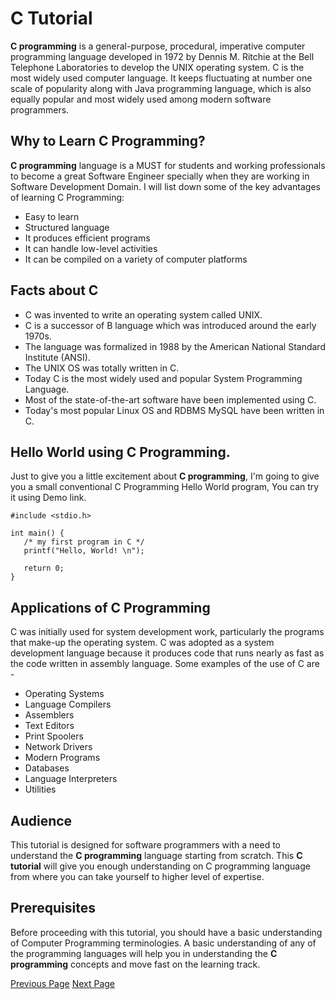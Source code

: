 # C Tutorial
**C programming** is a general-purpose, procedural, imperative computer programming language developed in 1972 by Dennis M. Ritchie at the Bell Telephone Laboratories to develop the UNIX operating system. C is the most widely used computer language. It keeps fluctuating at number one scale of popularity along with Java programming language, which is also equally popular and most widely used among modern software programmers.

## Why to Learn C Programming?
**C programming** language is a MUST for students and working professionals to become a great Software Engineer specially when they are working in Software Development Domain. I will list down some of the key advantages of learning C Programming:

   * Easy to learn
   * Structured language
   * It produces efficient programs
   * It can handle low-level activities
   * It can be compiled on a variety of computer platforms

## Facts about C
   * C was invented to write an operating system called UNIX.
   * C is a successor of B language which was introduced around the early 1970s.
   * The language was formalized in 1988 by the American National Standard Institute (ANSI).
   * The UNIX OS was totally written in C.
   * Today C is the most widely used and popular System Programming Language.
   * Most of the state-of-the-art software have been implemented using C.
   * Today's most popular Linux OS and RDBMS MySQL have been written in C.

## Hello World using C Programming.
Just to give you a little excitement about **C programming**, I'm going to give you a small conventional C Programming Hello World program, You can try it using Demo link.

```
#include <stdio.h>

int main() {
   /* my first program in C */
   printf("Hello, World! \n");
   
   return 0;
}
```
## Applications of C Programming
C was initially used for system development work, particularly the programs that make-up the operating system. C was adopted as a system development language because it produces code that runs nearly as fast as the code written in assembly language. Some examples of the use of C are - 

   * Operating Systems
   * Language Compilers
   * Assemblers
   * Text Editors
   * Print Spoolers
   * Network Drivers
   * Modern Programs
   * Databases
   * Language Interpreters
   * Utilities

## Audience
This tutorial is designed for software programmers with a need to understand the **C programming** language starting from scratch. This **C tutorial** will give you enough understanding on C programming language from where you can take yourself to higher level of expertise.

## Prerequisites
Before proceeding with this tutorial, you should have a basic understanding of Computer Programming terminologies. A basic understanding of any of the programming languages will help you in understanding the **C programming** concepts and move fast on the learning track.


[Previous Page](../cprogramming/index.md) [Next Page](../cprogramming/c_overview.md) 
